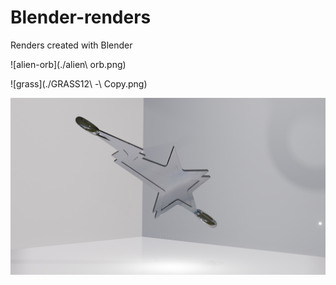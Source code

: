# Blender-renders
Renders created with Blender

![alien-orb](./alien\ orb.png)

![grass](./GRASS12\ -\ Copy.png)


![pendant](./whiteCHAIN.png)

